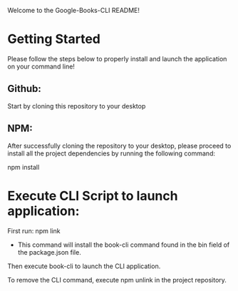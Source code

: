 Welcome to the Google-Books-CLI README!

# Getting Started

Please follow the steps below to properly install and launch the application on your command line!

## Github:

Start by cloning this repository to your desktop 

## NPM:

After successfully cloning the repository to your desktop, please proceed to install all the project dependencies by running the following command:

npm install 

# Execute CLI Script to launch application:

First run: npm link
* This command will install the book-cli command found in the bin field of the package.json file.

Then execute book-cli to launch the CLI application.

To remove the CLI command, execute npm unlink in the project repository.
